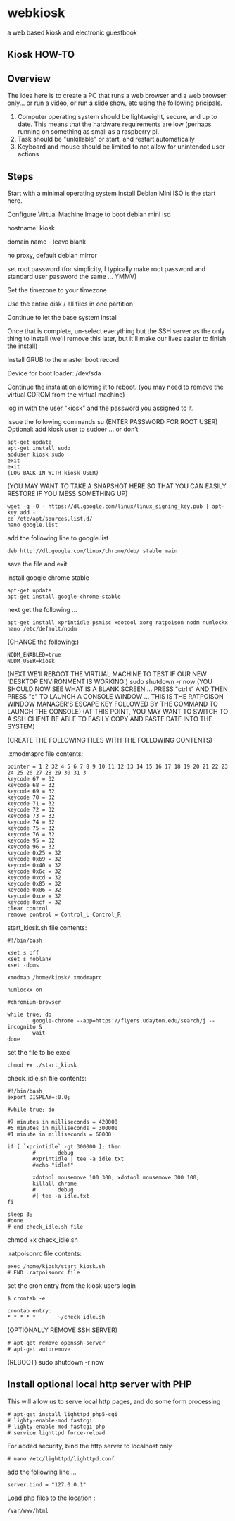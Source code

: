 # webkiosk
a web based kiosk and electronic guestbook

Kiosk HOW-TO
---

Overview
----
The idea here is to create a PC that runs a web browser and a web browser only... or run a video, or run a slide show, etc using the following pricipals.

1. Computer operating system should be lightweight, secure, and up to date. This means that the hardware requirements are low (perhaps running on something as small as a raspberry pi.
1. Task should be "unkillable" or start, and restart automatically
1. Keyboard and mouse should be limited to not allow for unintended user actions

Steps
----

Start with a minimal operating system install
Debian Mini ISO is the start here.

Configure Virtual Machine Image to boot debian mini iso

hostname:
kiosk

domain name - leave blank

no proxy, default debian mirror

set root password (for simplicity, I typically make root password and standard user password the same ... YMMV)

Set the timezone to your timezone

Use the entire disk / all files in one partition


Continue to let the base system install


Once that is complete, un-select everything but the SSH server as the only thing to install (we'll remove this later, but it'll make our lives easier to finish the install)


Install GRUB to the master boot record.


Device for boot loader: /dev/sda


Continue the instalation allowing it to reboot. (you may need to remove the virtual CDROM from the virtual machine)


log in with the user "kiosk" and the password you assigned to it.


issue the following commands
su
(ENTER PASSWORD FOR ROOT USER)
Optional: add kiosk user to sudoer … or don’t
```shell
apt-get update
apt-get install sudo
adduser kiosk sudo
exit
exit
(LOG BACK IN WITH kiosk USER)
```

(YOU MAY WANT TO TAKE A SNAPSHOT HERE SO THAT YOU CAN EASILY RESTORE IF YOU MESS SOMETHING UP)

```shell
wget -q -O - https://dl.google.com/linux/linux_signing_key.pub | apt-key add -
cd /etc/apt/sources.list.d/
nano google.list
```

add the following line to google.list
```
deb http://dl.google.com/linux/chrome/deb/ stable main
```
save the file and exit

install google chrome stable
```shell
apt-get update
apt-get install google-chrome-stable
```

next get the following ...
```
apt-get install xprintidle psmisc xdotool xorg ratpoison nodm numlockx
nano /etc/default/nodm
```
(CHANGE the following:)
```
NODM_ENABLED=true
NODM_USER=kiosk
```
(NEXT WE'll REBOOT THE VIRTUAL MACHINE TO TEST IF OUR NEW 'DESKTOP ENVIRONMENT IS WORKING')
sudo shutdown -r now
(YOU SHOULD NOW SEE WHAT IS A BLANK SCREEN ... PRESS "ctrl t" AND THEN PRESS "c" TO LAUNCH A CONSOLE WINDOW ... THIS IS THE RATPOISON WINDOW MANAGER'S ESCAPE KEY FOLLOWED BY THE COMMAND TO LAUNCH THE CONSOLE)
(AT THIS POINT, YOU MAY WANT TO SWITCH TO A SSH CLIENT BE ABLE TO EASILY COPY AND PASTE DATE INTO THE SYSTEM)


(CREATE THE FOLLOWING FILES WITH THE FOLLOWING CONTENTS)


.xmodmaprc file contents:

```
pointer = 1 2 32 4 5 6 7 8 9 10 11 12 13 14 15 16 17 18 19 20 21 22 23 24 25 26 27 28 29 30 31 3
keycode 67 = 32
keycode 68 = 32
keycode 69 = 32
keycode 70 = 32
keycode 71 = 32
keycode 72 = 32
keycode 73 = 32
keycode 74 = 32
keycode 75 = 32
keycode 76 = 32
keycode 95 = 32
keycode 96 = 32
keycode 0x25 = 32
keycode 0x69 = 32
keycode 0x40 = 32
keycode 0x6c = 32
keycode 0xcd = 32
keycode 0x85 = 32
keycode 0x86 = 32
keycode 0xce = 32
keycode 0xcf = 32
clear control
remove control = Control_L Control_R
```

start_kiosk.sh file contents:
```
#!/bin/bash

xset s off
xset s noblank
xset -dpms

xmodmap /home/kiosk/.xmodmaprc

numlockx on

#chromium-browser

while true; do
        google-chrome --app=https://flyers.udayton.edu/search/j --incognito &
        wait
done
```
set the file to be exec
```
chmod +x ./start_kiosk
```

check_idle.sh file contents:
```
#!/bin/bash
export DISPLAY=:0.0;

#while true; do

#7 minutes in milliseconds = 420000
#5 minutes in milliseconds = 300000
#1 minute in milliseconds = 60000

if [ `xprintidle` -gt 300000 ]; then
        #       debug
        #xprintidle | tee -a idle.txt
        #echo "idle!"
        
        xdotool mousemove 100 300; xdotool mousemove 300 100;
        killall chrome
        #       debug
        #| tee -a idle.txt
fi

sleep 3;
#done
# end check_idle.sh file
```

chmod +x check_idle.sh


.ratpoisonrc file contents:
```
exec /home/kiosk/start_kiosk.sh
# END .ratpoisonrc file
```

set the cron entry from the kiosk users login
```
$ crontab -e
```

```
crontab entry:
* * * * *       ~/check_idle.sh
```

(OPTIONALLY REMOVE SSH SERVER)
```shell
# apt-get remove openssh-server
# apt-get autoremove
```

(REBOOT)
sudo shutdown -r now


Install optional local http server with PHP
----

This will allow us to serve local http pages, and do some form processing 

```shell
# apt-get install lighttpd php5-cgi
# lighty-enable-mod fastcgi
# lighty-enable-mod fastcgi-php
# service lighttpd force-reload
```

For added security, bind the http server to localhost only
```shell
# nano /etc/lighttpd/lighttpd.conf
```
add the following line ...
```
server.bind = "127.0.0.1"
```

Load php files to the location :
```
/var/www/html
```

